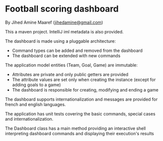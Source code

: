 # Football scoring dashboard

By Jihed Amine Maaref (jihedamine@gmail.com)

This a maven project. IntelliJ iml metadata is also provided.

The dashboard is made using a pluggable architecture:
- Command types can be added and removed from the dashboard
- The dashboard can be extended with new commands

The application model entities (Team, Goal, Game) are immutable:
- Attributes are private and only public getters are provided
- The attribute values are set only when creating the instance (except for adding goals to a game)
- The dashboard is responsible for creating, modifying and ending a game

The dashboard supports internationalization and messages are provided for french and english languages.

The application has unit tests covering the basic commands, special cases and internationalization.

The Dashboard class has a main method providing an interactive shell interpreting dashboard commands
and displaying their execution's results